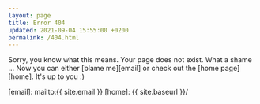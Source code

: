 ```yaml
---
layout: page
title: Error 404
updated: 2021-09-04 15:55:00 +0200
permalink: /404.html
---
```


Sorry, you know what this means. Your page does not exist. What a shame &hellip;
Now you can either [blame me][email] or check out the [home page][home]. It's up to you :)

[email]: mailto:{{ site.email }}
[home]: {{ site.baseurl }}/
